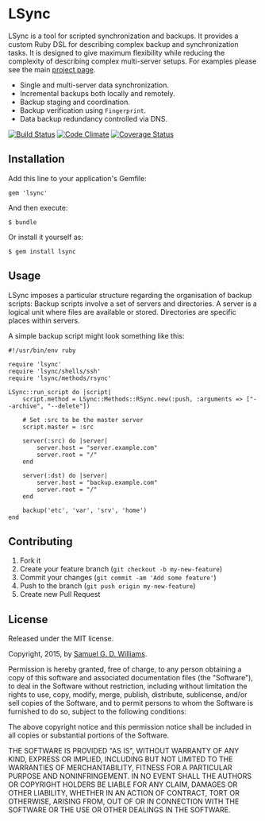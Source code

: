 # LSync

LSync is a tool for scripted synchronization and backups. It provides a custom Ruby
DSL for describing complex backup and synchronization tasks. It is designed to give
maximum flexibility while reducing the complexity of describing complex multi-server
setups. For examples please see the main [project page][1].

[1]: http://www.codeotaku.com/projects/lsync/index

* Single and multi-server data synchronization.
* Incremental backups both locally and remotely.
* Backup staging and coordination.
* Backup verification using `Fingerprint`.
* Data backup redundancy controlled via DNS.

[![Build Status](https://secure.travis-ci.org/ioquatix/lsync.png)](http://travis-ci.org/ioquatix/lsync)
[![Code Climate](https://codeclimate.com/github/ioquatix/lsync.png)](https://codeclimate.com/github/ioquatix/lsync)
[![Coverage Status](https://coveralls.io/repos/ioquatix/lsync/badge.svg)](https://coveralls.io/r/ioquatix/lsync)

## Installation

Add this line to your application's Gemfile:

	gem 'lsync'

And then execute:

	$ bundle

Or install it yourself as:

	$ gem install lsync

## Usage

LSync imposes a particular structure regarding the organisation of backup scripts:
Backup scripts involve a set of servers and directories. A server is a logical unit 
where files are available or stored. Directories are specific places within servers.

A simple backup script might look something like this:

	#!/usr/bin/env ruby

	require 'lsync'
	require 'lsync/shells/ssh'
	require 'lsync/methods/rsync'

	LSync::run_script do |script|
		script.method = LSync::Methods::RSync.new(:push, :arguments => ["--archive", "--delete"])
		
		# Set :src to be the master server
		script.master = :src
		
		server(:src) do |server|
			server.host = "server.example.com"
			server.root = "/"
		end
		
		server(:dst) do |server|
			server.host = "backup.example.com"
			server.root = "/"
		end
		
		backup('etc', 'var', 'srv', 'home')
	end

## Contributing

1. Fork it
2. Create your feature branch (`git checkout -b my-new-feature`)
3. Commit your changes (`git commit -am 'Add some feature'`)
4. Push to the branch (`git push origin my-new-feature`)
5. Create new Pull Request

## License

Released under the MIT license.

Copyright, 2015, by [Samuel G. D. Williams](http://www.codeotaku.com/samuel-williams).

Permission is hereby granted, free of charge, to any person obtaining a copy
of this software and associated documentation files (the "Software"), to deal
in the Software without restriction, including without limitation the rights
to use, copy, modify, merge, publish, distribute, sublicense, and/or sell
copies of the Software, and to permit persons to whom the Software is
furnished to do so, subject to the following conditions:

The above copyright notice and this permission notice shall be included in
all copies or substantial portions of the Software.

THE SOFTWARE IS PROVIDED "AS IS", WITHOUT WARRANTY OF ANY KIND, EXPRESS OR
IMPLIED, INCLUDING BUT NOT LIMITED TO THE WARRANTIES OF MERCHANTABILITY,
FITNESS FOR A PARTICULAR PURPOSE AND NONINFRINGEMENT. IN NO EVENT SHALL THE
AUTHORS OR COPYRIGHT HOLDERS BE LIABLE FOR ANY CLAIM, DAMAGES OR OTHER
LIABILITY, WHETHER IN AN ACTION OF CONTRACT, TORT OR OTHERWISE, ARISING FROM,
OUT OF OR IN CONNECTION WITH THE SOFTWARE OR THE USE OR OTHER DEALINGS IN
THE SOFTWARE.

